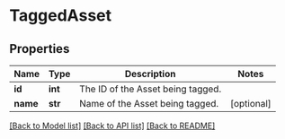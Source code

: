 # TaggedAsset

## Properties
Name | Type | Description | Notes
------------ | ------------- | ------------- | -------------
**id** | **int** | The ID of the Asset being tagged. | 
**name** | **str** | Name of the Asset being tagged. | [optional] 

[[Back to Model list]](../README.md#documentation-for-models) [[Back to API list]](../README.md#documentation-for-api-endpoints) [[Back to README]](../README.md)


